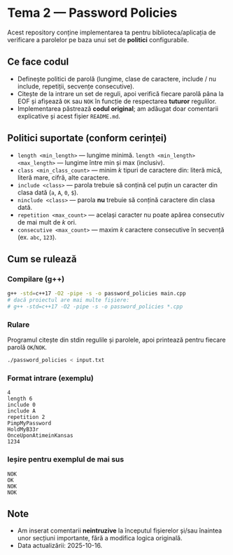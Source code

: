 # Tema 2 — Password Policies

Acest repository conține implementarea ta pentru biblioteca/aplicația de verificare a parolelor pe baza unui set de **politici** configurabile.

## Ce face codul

- Definește politici de parolă (lungime, clase de caractere, include / nu include, repetiții, secvențe consecutive).
- Citește de la intrare un set de reguli, apoi verifică fiecare parolă pâna la EOF și afișează `OK` sau `NOK` în funcție de respectarea **tuturor** regulilor.
- Implementarea păstrează **codul original**; am adăugat doar comentarii explicative și acest fișier `README.md`.

## Politici suportate (conform cerinței)

- `length <min_length>` — lungime minimă.  `length <min_length> <max_length>` — lungime între min și max (inclusiv).
- `class <min_class_count>` — minim *k* tipuri de caractere din: literă mică, literă mare, cifră, alte caractere.
- `include <class>` — parola trebuie să conțină cel puțin un caracter din clasa dată (`a`, `A`, `0`, `$`).
- `ninclude <class>` — parola **nu** trebuie să conțină caractere din clasa dată.
- `repetition <max_count>` — același caracter nu poate apărea consecutiv de mai mult de *k* ori.
- `consecutive <max_count>` — maxim *k* caractere consecutive în secvență (ex. `abc`, `123`).

## Cum se rulează

### Compilare (g++)
```bash
g++ -std=c++17 -O2 -pipe -s -o password_policies main.cpp
# dacă proiectul are mai multe fișiere:
# g++ -std=c++17 -O2 -pipe -s -o password_policies *.cpp
```

### Rulare
Programul citește din stdin regulile și parolele, apoi printează pentru fiecare parolă `OK`/`NOK`.

```bash
./password_policies < input.txt
```

### Format intrare (exemplu)
```
4
length 6
include 0
include A
repetition 2
PimpMyPassword
HoldMyB33r
OnceUponAtimeinKansas
1234
```

### Ieșire pentru exemplul de mai sus
```
NOK
OK
NOK
NOK
```

## Note

- Am inserat comentarii **neintruzive** la începutul fișierelor și/sau înaintea unor secțiuni importante, fără a modifica logica originală.
- Data actualizării: 2025-10-16.
